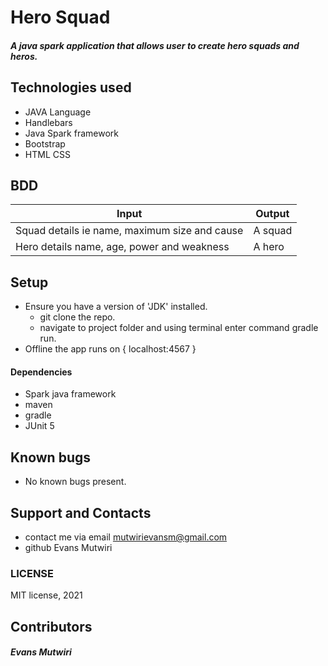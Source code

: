 # Hero Squad

##### A java spark application that allows user to create hero squads and heros.

## Technologies used

- JAVA Language
- Handlebars
- Java Spark framework
- Bootstrap
- HTML CSS

## BDD

| Input                                              | Output                      |
|----------------------------------------------------|-----------------------------|
| Squad details ie name, maximum size and cause    | A squad                     |
|  Hero details name, age, power and weakness | A hero                      |

## Setup
- Ensure you have a version of 'JDK' installed.
  - git clone the repo.
  - navigate to project folder and using terminal enter command gradle run.
- Offline the app runs on { localhost:4567 }
#### Dependencies
- Spark java framework
- maven
- gradle
- JUnit 5

## Known bugs

- No known bugs present.

## Support and Contacts

* contact me via email mutwirievansm@gmail.com
* github Evans Mutwiri

### LICENSE
MIT license, 2021

## Contributors

##### Evans Mutwiri

